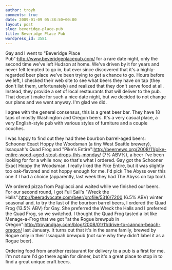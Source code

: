 ```yaml
---
author: troyh
comments: true
date: 2009-01-09 05:38:50+00:00
layout: post
slug: beveridge-place-pub
title: Beveridge Place Pub
wordpress_id: 3581
---
```


Gay and I went to "Beveridge Place Pub":http://www.beveridgeplacepub.com/ for a rare date night, only the second time we've left Hudson at home. We've driven by it for years and never felt tempted to go in, but ever since discovered that it's a highly-regarded beer place we've been trying to get a chance to go. Hours before we left, I checked their web site to see what beers they have on tap (they don't list them, unfortunately) and realized that they don't serve food at all. Instead, they provide a set of local restaurants that will deliver to the pub. That doesn't make for such a nice date night, but we decided to not change our plans and we went anyway. I'm glad we did.


<!-- more -->

I agree with the general consensus, this is a great beer bar. They have 18 taps of mostly Washington and Oregon beers. It's a very casual place, a very English-style pub with various styles of furniture and a couple couches.

I was happy to find out they had three bourbon barrel-aged beers: Schooner Exact Hoppy the Woodsman (a tiny West Seattle brewery), Issaquah's Quad Frog and "Pike's Entire":http://beernews.org/2008/11/pike-entire-wood-aged-stout-drops-this-monday/ (7% ABV%), a beer I've been looking for for a while now, so that's what I ordered. Gay got the Schooner Exact Hoppy the Woodsman. I really liked the Pike Entire, but it was slightly too oak-flavored and not hoppy enough for me. I'd pick The Abyss over this one if I had a choice (apparently, last week they had The Abyss on tap too!).

We ordered pizza from Pagliacci and waited while we finished our beers. For our second round, I got Full Sail's "Wreck the Halls":http://beeradvocate.com/beer/profile/5316/7200 (6.5% ABV) winter seasonal and, to try the last of the bourbon barrel beers, I ordered the Quad Frog (13.5% ABV) for Gay. She preferred the Wreck the Halls and I preferred the Quad Frog, so we switched. I thought the Quad Frog tasted a lot like Menage-a-Frog that we got "at the Rogue brewpub in Oregon":http://troyandgay.com/blog/2008/01/11/drive-to-cannon-beach-oregon/ last January. It turns out that it's in the same family, brewed by Rogue only in their Issaquah brewpub (not sure why they didn't label it as a Rogue beer).

Ordering food from another restaurant for delivery to a pub is a first for me. I'm not sure I'd go there again for dinner, but it's a great place to stop in to find a great unique craft beers.
